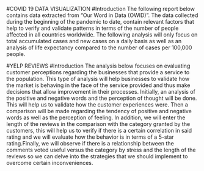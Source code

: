 #COVID 19 DATA VISUALIZATION
#Introduction
The following report below contains data extracted from “Our Word in Data (OWID)”.
The data collected during the beginning of the pandemic to date, contain relevant factors that
help to verify and validate patterns in terms of the number of people affected in all countries
worldwide. The following analysis will only focus on total accumulated cases and new cases
on a daily basis as well as an analysis of life expectancy compared to the number of cases per
100,000 people.

#YELP REVIEWS
#Introduction
The analysis below focuses on evaluating customer perceptions regarding the businesses
that provide a service to the population. This type of analysis will help businesses to validate
how the market is behaving in the face of the service provided and thus make decisions that
allow improvement in their processes. Initially, an analysis of the positive and negative words
and the perception of thought will be done. This will help us to validate how the customer
experiences were. Then a comparison will be made regarding the tendency of positive and
negative words as well as the perception of feeling.
In addition, we will enter the length of the reviews in the comparison with the category
granted by the customers, this will help us to verify if there is a certain correlation in said
rating and we will evaluate how the behavior is in terms of a 5-star rating.Finally, we will
observe if there is a relationship between the comments voted useful versus the category
by stress and the length of the reviews so we can delve into the strategies that we should
implement to overcome certain inconveniences.

